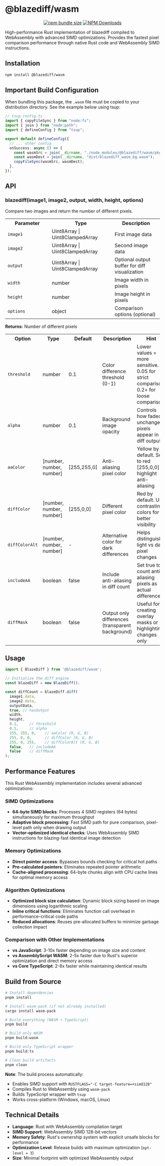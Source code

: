 # @blazediff/wasm

<div align="center">

[![npm bundle size](https://img.shields.io/bundlephobia/min/%40blazediff%2Fwasm)](https://www.npmjs.com/package/@blazediff/wasm)
[![NPM Downloads](https://img.shields.io/npm/dy/%40blazediff%2Fwasm)](https://www.npmjs.com/package/@blazediff/wasm)

</div>

High-performance Rust implementation of blazediff compiled to WebAssembly with advanced SIMD optimizations. Provides the fastest pixel comparison performance through native Rust code and WebAssembly SIMD instructions.

## Installation

```bash
npm install @blazediff/wasm
```

## Important Build Configuration

When bundling this package, the `.wasm` file must be copied to your distribution directory. See the example below using tsup:

```typescript
// tsup.config.ts
import { copyFileSync } from "node:fs";
import { join } from "node:path";
import { defineConfig } from "tsup";

export default defineConfig({
  // ... other config
  onSuccess: async () => {
    const wasmSrc = join(__dirname, "./node_modules/@blazediff/wasm/pkg/blazediff_wasm_bg.wasm");
    const wasmDest = join(__dirname, "dist/blazediff_wasm_bg.wasm");
    copyFileSync(wasmSrc, wasmDest);
  },
});
```

## API

### blazediff(image1, image2, output, width, height, options)

Compare two images and return the number of different pixels.

<table>
  <tr>
    <th width="500">Parameter</th>
    <th width="500">Type</th>
    <th width="500">Description</th>
  </tr>
  <tr>
    <td><code>image1</code></td>
    <td>Uint8Array | Uint8ClampedArray</td>
    <td>First image data</td>
  </tr>
  <tr>
    <td><code>image2</code></td>
    <td>Uint8Array | Uint8ClampedArray</td>
    <td>Second image data</td>
  </tr>
  <tr>
    <td><code>output</code></td>
    <td>Uint8Array | Uint8ClampedArray</td>
    <td>Optional output buffer for diff visualization</td>
  </tr>
  <tr>
    <td><code>width</code></td>
    <td>number</td>
    <td>Image width in pixels</td>
  </tr>
  <tr>
    <td><code>height</code></td>
    <td>number</td>
    <td>Image height in pixels</td>
  </tr>
  <tr>
    <td><code>options</code></td>
    <td>object</td>
    <td>Comparison options (optional)</td>
  </tr>
</table>

**Returns:** Number of different pixels

<table>
  <tr>
    <th width="500">Option</th>
    <th width="500">Type</th>
    <th width="500">Default</th>
    <th width="500">Description</th>
    <th width="500">Hint</th>
  </tr>
  <tr>
    <td><code>threshold</code></td>
    <td>number</td>
    <td>0.1</td>
    <td>Color difference threshold (0-1)</td>
    <td>Lower values = more sensitive. 0.05 for strict comparison, 0.2+ for loose comparison</td>
  </tr>
  <tr>
    <td><code>alpha</code></td>
    <td>number</td>
    <td>0.1</td>
    <td>Background image opacity</td>
    <td>Controls how faded unchanged pixels appear in diff output</td>
  </tr>
  <tr>
    <td><code>aaColor</code></td>
    <td>[number, number, number]</td>
    <td>[255,255,0]</td>
    <td>Anti-aliasing pixel color</td>
    <td>Yellow by default. Set to red [255,0,0] to highlight anti-aliasing</td>
  </tr>
  <tr>
    <td><code>diffColor</code></td>
    <td>[number, number, number]</td>
    <td>[255,0,0]</td>
    <td>Different pixel color</td>
    <td>Red by default. Use contrasting colors for better visibility</td>
  </tr>
  <tr>
    <td><code>diffColorAlt</code></td>
    <td>[number, number, number]</td>
    <td>-</td>
    <td>Alternative color for dark differences</td>
    <td>Helps distinguish light vs dark pixel changes</td>
  </tr>
  <tr>
    <td><code>includeAA</code></td>
    <td>boolean</td>
    <td>false</td>
    <td>Include anti-aliasing in diff count</td>
    <td>Set true to count anti-aliasing pixels as actual differences</td>
  </tr>
  <tr>
    <td><code>diffMask</code></td>
    <td>boolean</td>
    <td>false</td>
    <td>Output only differences (transparent background)</td>
    <td>Useful for creating overlay masks or highlighting changes only</td>
  </tr>
</table>

## Usage

```typescript
import { BlazeDiff } from '@blazediff/wasm';

// Initialize the diff engine
const blazeDiff = new BlazeDiff();

const diffCount = blazeDiff.diff(
  image1.data,
  image2.data,
  outputData,
  true, // hasOutput
  width,
  height,
  0.1,     // threshold
  0.1,     // alpha
  255, 255, 0,    // aaColor (R, G, B)
  255, 0, 0,      // diffColor (R, G, B)
  255, 0, 255,    // diffColorAlt (R, G, B)
  false,   // includeAA
  false    // diffMask
);
```

## Performance Features

This Rust WebAssembly implementation includes several advanced optimizations:

### SIMD Optimizations
- **64-byte SIMD blocks**: Processes 4 SIMD registers (64 bytes) simultaneously for maximum throughput
- **Adaptive block processing**: Fast SIMD path for pure comparison, pixel-level path only when drawing output
- **Vector-optimized identical checks**: Uses WebAssembly SIMD instructions for blazing-fast identical image detection

### Memory Optimizations
- **Direct pointer access**: Bypasses bounds checking for critical hot paths
- **Pre-calculated pointers**: Eliminates repeated pointer arithmetic
- **Cache-aligned processing**: 64-byte chunks align with CPU cache lines for optimal memory access

### Algorithm Optimizations
- **Optimized block size calculation**: Dynamic block sizing based on image dimensions using logarithmic scaling
- **Inline critical functions**: Eliminates function call overhead in performance-critical code paths
- **Reduced allocations**: Reuses pre-allocated buffers to minimize garbage collection impact

### Comparison with Other Implementations

- **vs JavaScript**: 3-10x faster depending on image size and content
- **vs AssemblyScript WASM**: 2-5x faster due to Rust's superior optimization and direct memory access
- **vs Core TypeScript**: 2-8x faster while maintaining identical results

## Build from Source

```bash
# Install dependencies
pnpm install

# Install wasm-pack (if not already installed)
cargo install wasm-pack

# Build everything (WASM + TypeScript)
pnpm build

# Build only WASM
pnpm build:wasm

# Build only TypeScript wrapper
pnpm build:ts

# Clean build artifacts
pnpm clean
```

**Note**: The build process automatically:
- Enables SIMD support with `RUSTFLAGS="-C target-feature=+simd128"`
- Compiles Rust to WebAssembly using `wasm-pack`
- Builds TypeScript wrapper with `tsup`
- Works cross-platform (Windows, macOS, Linux)

## Technical Details

- **Language**: Rust with WebAssembly compilation target
- **SIMD Support**: WebAssembly SIMD 128-bit vectors
- **Memory Safety**: Rust's ownership system with explicit unsafe blocks for performance
- **Optimization Level**: Release builds with maximum optimization (`opt-level = 3`)
- **Size**: Minimal footprint with optimized WebAssembly output